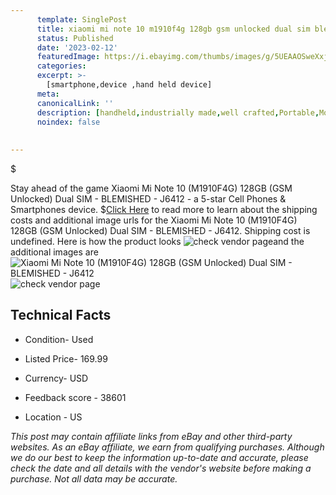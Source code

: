 ```yaml
---
      template: SinglePost
      title: xiaomi mi note 10 m1910f4g 128gb gsm unlocked dual sim blemished j6412
      status: Published
      date: '2023-02-12'
      featuredImage: https://i.ebayimg.com/thumbs/images/g/5UEAAOSweXxjdmtW/s-l225.jpg
      categories: 
      excerpt: >-
        [smartphone,device ,hand held device]
      meta:
      canonicalLink: ''
      description: [handheld,industrially made,well crafted,Portable,Mobile,Compact,Convenient,Lightweight,Maneuverable,Man-portable,Miniature,Carriable,Hand-held,Light,Holdable,Transportable,Mobile device,Pocket-sized,On-the-go,Wireless,Cordless,Compact size,Convenient size, smartphone,device ,hand held device]
      noindex: false
      
        
---
```

$

Stay ahead of the game Xiaomi Mi Note 10 (M1910F4G) 128GB (GSM Unlocked) Dual SIM - BLEMISHED - J6412 - a 5-star Cell Phones & Smartphones device.
$[Click Here](https://www.ebay.com/itm/144836351761?hash=item21b8eb5711%3Ag%3A5UEAAOSweXxjdmtW&amdata=enc%3AAQAHAAAA4HYYe1uWF5r%2FN2LfkJc%2FtUnWhQ14aIgXo%2FmYFifsLQt2wuRxu2vHMHiWXRGp%2B9s1XJKZFL8gEc3gXJjBAkQRSzKqBqItmHB2kgXDhwz%2FsZRq5jXCUdSk8ZeCv6osgAekVEnNfjDIXW3rZYqs913O15taJj2%2BMfwZkZMuy2vQxT9tGLK%2FuVFOeDemy4ouL7Hf1rdUKWA%2BZRw2NVzJ3djrvLftOXKmfm5L5Jj8zCuU1JdbbsmGZa1obgciw8D6XiC7CDmLYSInt9ohkl2722odz8fyezdM%2Bdz6sPZwipaj8Pe%2B&mkevt=1&mkcid=1&mkrid=711-53200-19255-0&campid=%253CePNCampaignId%253E&customid=%253CreferenceId%253E&toolid=10049) to read more to learn about the shipping costs and additional image urls for the Xiaomi Mi Note 10 (M1910F4G) 128GB (GSM Unlocked) Dual SIM - BLEMISHED - J6412. Shipping cost is undefined. Here is how the product looks ![check vendor page](https://i.ebayimg.com/thumbs/images/g/5UEAAOSweXxjdmtW/s-l225.jpg)and the additional images are![Xiaomi Mi Note 10 (M1910F4G) 128GB (GSM Unlocked) Dual SIM - BLEMISHED - J6412](https://i.ebayimg.com/images/g/5UEAAOSweXxjdmtW/s-l1600.jpg)![check vendor page](https://origin-galleryplus.ebayimg.com/ws/web/144836351761_2_0_1/225x225.jpg,https://origin-galleryplus.ebayimg.com/ws/web/144836351761_3_0_1/225x225.jpg,https://origin-galleryplus.ebayimg.com/ws/web/144836351761_4_0_1/225x225.jpg,https://origin-galleryplus.ebayimg.com/ws/web/144836351761_5_0_1/225x225.jpg,https://origin-galleryplus.ebayimg.com/ws/web/144836351761_6_0_1/225x225.jpg,https://origin-galleryplus.ebayimg.com/ws/web/144836351761_7_0_1/225x225.jpg,https://origin-galleryplus.ebayimg.com/ws/web/144836351761_8_0_1/225x225.jpg,https://origin-galleryplus.ebayimg.com/ws/web/144836351761_9_0_1/225x225.jpg,https://origin-galleryplus.ebayimg.com/ws/web/144836351761_10_0_1/225x225.jpg)



 ## Technical Facts 



     
      

 - Condition- Used 


      

 - Listed Price- 169.99 


      

 - Currency- USD 


      

 - Feedback score - 38601 


      

 - Location - US 


      
      

 *_This post may contain affiliate links from eBay and other third-party websites. As an eBay affiliate, we earn from qualifying purchases. Although we do our best to keep the information up-to-date and accurate, please check the date and all details with the vendor's website before making a purchase. Not all data may be accurate._*






